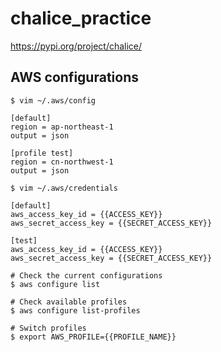 # chalice_practice

https://pypi.org/project/chalice/

## AWS configurations

```
$ vim ~/.aws/config

[default]
region = ap-northeast-1
output = json

[profile test]
region = cn-northwest-1
output = json
```

```
$ vim ~/.aws/credentials

[default]
aws_access_key_id = {{ACCESS_KEY}}
aws_secret_access_key = {{SECRET_ACCESS_KEY}}

[test]
aws_access_key_id = {{ACCESS_KEY}}
aws_secret_access_key = {{SECRET_ACCESS_KEY}}                      
```

```
# Check the current configurations
$ aws configure list

# Check available profiles
$ aws configure list-profiles

# Switch profiles
$ export AWS_PROFILE={{PROFILE_NAME}}
```
